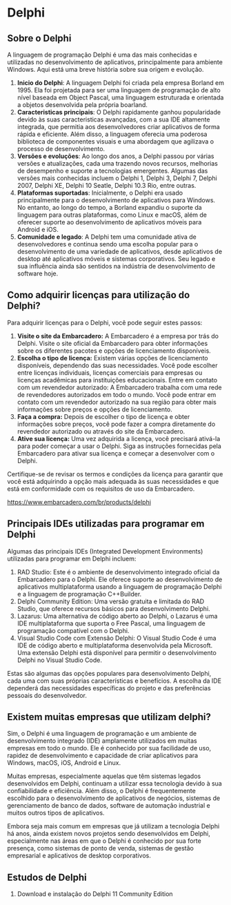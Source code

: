 # Delphi

## Sobre o Delphi

A linguagem de programação Delphi é uma das mais conhecidas e utilizadas no desenvolvimento de aplicativos, principalmente para ambiente Windows. Aqui está uma breve história sobre sua origem e evolução.

1. <b> Inicio do Delphi</b>: A linguagem Delphi foi criada pela empresa Borland em 1995. Ela foi projetada para ser uma linguagem de programação de alto nível baseada em Object Pascal, uma linguagem estruturada e orientada a objetos desenvolvida pela própria boarland.
2. <b> Caracteristicas principais</b>: O Delphi rapidamente ganhou popularidade devido às suas caracteristicas avançadas, com a sua IDE altamente integrada, que permitia aos desenvolvedores criar aplicativos de forma rápida e eficiente. Além disso, a linguagem oferecia uma poderosa biblioteca de componentes visuais e uma abordagem que agilizava o processo de desenvolvimento. 
3. <b> Versões e evoluções</b>: Ao longo dos anos, a Delphi passou por várias versões e atualizações, cada uma trazendo novos recursos, melhorias de desempenho e suporte a tecnologias emergentes. Algumas das versões mais conhecidas incluem o Delphi 1, Delphi 3, Delphi 7, Delphi 2007, Delphi XE, Delphi 10 Seatle, Delphi 10.3 Rio, entre outras.
4. <b> Plataformas suportadas</b>: Inicialmente, o Delphi era usado principalmente para o desenvolvimento de aplicativos para Windows. No entanto, ao longo do tempo, a Borland expandiu o suporte da linguagem para outras plataformas, como Linux e macOS, além de oferecer suporte ao desenvolvimento de aplicativos móveis para Android e iOS.
5. <b> Comunidade e legado</b>: A Delphi tem uma comunidade ativa de desenvolvedores e continua sendo uma escolha popular para o desenvolvimento de uma variedade de aplicativos, desde aplicativos de desktop até aplicativos móveis e sistemas corporativos. Seu legado e sua influência ainda são sentidos na indústria de desenvolvimento de software hoje.

## Como adquirir licenças para utilização do Delphi?


Para adquirir licenças para o Delphi, você pode seguir estes passos:

1. <b>Visite o site da Embarcadero:</b> A Embarcadero é a empresa por trás do Delphi. Visite o site oficial da Embarcadero para obter informações sobre os diferentes pacotes e opções de licenciamento disponíveis.
2. <b>Escolha o tipo de licença:</b> Existem várias opções de licenciamento disponíveis, dependendo das suas necessidades. Você pode escolher entre licenças individuais, licenças comerciais para empresas ou licenças acadêmicas para instituições educacionais.
Entre em contato com um revendedor autorizado: A Embarcadero trabalha com uma rede de revendedores autorizados em todo o mundo. Você pode entrar em contato com um revendedor autorizado na sua região para obter mais informações sobre preços e opções de licenciamento.
3. <b>Faça a compra:</b> Depois de escolher o tipo de licença e obter informações sobre preços, você pode fazer a compra diretamente do revendedor autorizado ou através do site da Embarcadero.
4. <b>Ative sua licença:</b> Uma vez adquirida a licença, você precisará ativá-la para poder começar a usar o Delphi. Siga as instruções fornecidas pela Embarcadero para ativar sua licença e começar a desenvolver com o Delphi.
   
Certifique-se de revisar os termos e condições da licença para garantir que você está adquirindo a opção mais adequada às suas necessidades e que está em conformidade com os requisitos de uso da Embarcadero.

https://www.embarcadero.com/br/products/delphi

## Principais IDEs utilizadas para programar em Delphi

Algumas das principais IDEs (Integrated Development Environments) utilizadas para programar em Delphi incluem:

1. RAD Studio: Este é o ambiente de desenvolvimento integrado oficial da Embarcadero para o Delphi. Ele oferece suporte ao desenvolvimento de aplicativos multiplataforma usando a linguagem de programação Delphi e a linguagem de programação C++Builder.
2. Delphi Community Edition: Uma versão gratuita e limitada do RAD Studio, que oferece recursos básicos para desenvolvimento Delphi.
3. Lazarus: Uma alternativa de código aberto ao Delphi, o Lazarus é uma IDE multiplataforma que suporta o Free Pascal, uma linguagem de programação compatível com o Delphi.
4. Visual Studio Code com Extensão Delphi: O Visual Studio Code é uma IDE de código aberto e multiplataforma desenvolvida pela Microsoft. Uma extensão Delphi está disponível para permitir o desenvolvimento Delphi no Visual Studio Code.
   
Estas são algumas das opções populares para desenvolvimento Delphi, cada uma com suas próprias características e benefícios. A escolha da IDE dependerá das necessidades específicas do projeto e das preferências pessoais do desenvolvedor.

## Existem muitas empresas que utilizam delphi?

Sim, o Delphi é uma linguagem de programação e um ambiente de desenvolvimento integrado (IDE) amplamente utilizados em muitas empresas em todo o mundo. Ele é conhecido por sua facilidade de uso, rapidez de desenvolvimento e capacidade de criar aplicativos para Windows, macOS, iOS, Android e Linux.

Muitas empresas, especialmente aquelas que têm sistemas legados desenvolvidos em Delphi, continuam a utilizar essa tecnologia devido à sua confiabilidade e eficiência. Além disso, o Delphi é frequentemente escolhido para o desenvolvimento de aplicativos de negócios, sistemas de gerenciamento de banco de dados, software de automação industrial e muitos outros tipos de aplicativos.

Embora seja mais comum em empresas que já utilizam a tecnologia Delphi há anos, ainda existem novos projetos sendo desenvolvidos em Delphi, especialmente nas áreas em que o Delphi é conhecido por sua forte presença, como sistemas de ponto de venda, sistemas de gestão empresarial e aplicativos de desktop corporativos.

## Estudos de Delphi

1. Download e instalação do Delphi 11 Community Edition
